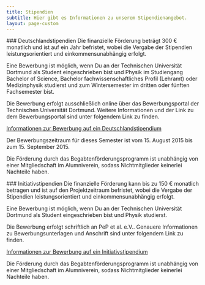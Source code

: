 ```yaml
---
title: Stipendien
subtitle: Hier gibt es Informationen zu unserem Stipendienangebot.
layout: page-custom
---
```

<div class="box" markdown="1">
### Deutschlandstipendien
Die finanzielle Förderung beträgt 300 € monatlich und ist auf ein Jahr befristet, wobei die Vergabe der Stipendien leistungsorientiert und einkommensunabhängig erfolgt.

Eine Bewerbung ist möglich, wenn Du an der Technischen Universität Dortmund als Student eingeschrieben bist und Physik im Studiengang Bachelor of Science, Bachelor fachwissenschaftliches Profil (Lehramt) oder Medizinphysik studierst und zum Wintersemester im dritten oder fünften Fachsemester bist.

Die Bewerbung erfolgt ausschließlich online über das Bewerbungsportal der Technischen Universität Dortmund. Weitere Informationen und der Link zu dem Bewerbungsportal sind unter folgendem Link zu finden.

[Informationen zur Bewerbung auf ein Deutschlandstipendium](http://www.tu-dortmund.de/uni/Uni/Freunde_und_F__rderer/Stipendien/Deutschlandstipendium/Bewerbung/index.html)

Der Bewerbungszeitraum für dieses Semester ist vom 15. August 2015 bis zum
15. September 2015.

Die Förderung durch das Begabtenförderungsprogramm ist unabhängig von einer Mitgliedschaft im Alumniverein, sodass Nichtmitglieder keinerlei Nachteile haben.
</div>

<div class="box" markdown="1">
### Initiativstipendien
Die finanzielle Förderung kann bis zu 150 € monatlich betragen und ist auf den Projektzeitraum befristet, wobei die Vergabe der Stipendien leistungsorientiert und einkommensunabhängig erfolgt.

Eine Bewerbung ist möglich, wenn Du an der Technischen Universität Dortmund als Student eingeschrieben bist und Physik studierst.

Die Bewerbung erfolgt schriftlich an PeP et al. e.V.. Genauere Informationen zu Bewerbungsunterlagen und Anschrift sind unter folgendem Link zu finden.

[Informationen zur Bewerbung auf ein Initiativstipendium](/dokumente/initiativstipendium_bewerbung.pdf)

Die Förderung durch das Begabtenförderungsprogramm ist unabhängig von einer Mitgliedschaft im Alumniverein, sodass Nichtmitglieder keinerlei Nachteile haben.
</div>
